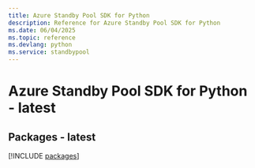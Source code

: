 ```yaml
---
title: Azure Standby Pool SDK for Python
description: Reference for Azure Standby Pool SDK for Python
ms.date: 06/04/2025
ms.topic: reference
ms.devlang: python
ms.service: standbypool
---
```

# Azure Standby Pool SDK for Python - latest
## Packages - latest
[!INCLUDE [packages](standby-pool-index.md)]